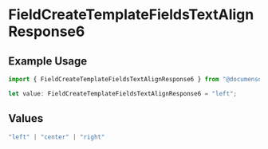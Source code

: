 # FieldCreateTemplateFieldsTextAlignResponse6

## Example Usage

```typescript
import { FieldCreateTemplateFieldsTextAlignResponse6 } from "@documenso/sdk-typescript/models/operations";

let value: FieldCreateTemplateFieldsTextAlignResponse6 = "left";
```

## Values

```typescript
"left" | "center" | "right"
```